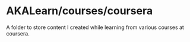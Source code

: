 # AKALearn/courses/coursera

A folder to store content I created while learning from various courses at coursera.

